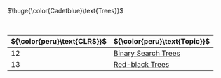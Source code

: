 $\huge{\color{Cadetblue}\text{Trees}}$

<br/>

| ${\color{peru}\text{CLRS}}$ | ${\color{peru}\text{Topic}}$ |
|:---|:---|
| 12 | [Binary Search Trees](https://github.com/pl3onasm/CLRS/tree/main/datastructures/trees/bstrees) |
| 13 | [Red-black Trees](https://github.com/pl3onasm/CLRS/tree/main/datastructures/trees/rbtrees) |

<br/>
